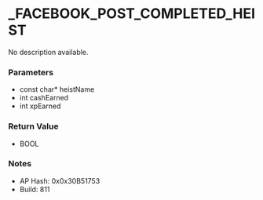 # _FACEBOOK_POST_COMPLETED_HEIST

No description available.

### Parameters
* const char* heistName
* int cashEarned
* int xpEarned

### Return Value
* BOOL

### Notes
* AP Hash: 0x0x30B51753
* Build: 811

